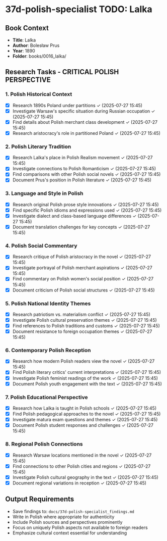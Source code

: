 # 37d-polish-specialist TODO: Lalka

## Book Context
- **Title**: Lalka
- **Author**: Bolesław Prus
- **Year**: 1890
- **Folder**: books/0016_lalka/

## Research Tasks - CRITICAL POLISH PERSPECTIVE

### 1. Polish Historical Context
- [x] Research 1890s Poland under partitions ✓ (2025-07-27 15:45)
- [x] Investigate Warsaw's specific situation during Russian occupation ✓ (2025-07-27 15:45)
- [x] Find details about Polish merchant class development ✓ (2025-07-27 15:45)
- [x] Research aristocracy's role in partitioned Poland ✓ (2025-07-27 15:45)

### 2. Polish Literary Tradition
- [x] Research Lalka's place in Polish Realism movement ✓ (2025-07-27 15:45)
- [x] Investigate connections to Polish Romanticism ✓ (2025-07-27 15:45)
- [x] Find comparisons with other Polish social novels ✓ (2025-07-27 15:45)
- [x] Document Prus's position in Polish literature ✓ (2025-07-27 15:45)

### 3. Language and Style in Polish
- [x] Research original Polish prose style innovations ✓ (2025-07-27 15:45)
- [x] Find specific Polish idioms and expressions used ✓ (2025-07-27 15:45)
- [x] Investigate dialect and class-based language differences ✓ (2025-07-27 15:45)
- [x] Document translation challenges for key concepts ✓ (2025-07-27 15:45)

### 4. Polish Social Commentary
- [x] Research critique of Polish aristocracy in the novel ✓ (2025-07-27 15:45)
- [x] Investigate portrayal of Polish merchant aspirations ✓ (2025-07-27 15:45)
- [x] Find commentary on Polish women's social position ✓ (2025-07-27 15:45)
- [x] Document criticism of Polish social structures ✓ (2025-07-27 15:45)

### 5. Polish National Identity Themes
- [x] Research patriotism vs. materialism conflict ✓ (2025-07-27 15:45)
- [x] Investigate Polish cultural preservation themes ✓ (2025-07-27 15:45)
- [x] Find references to Polish traditions and customs ✓ (2025-07-27 15:45)
- [x] Document resistance to foreign occupation themes ✓ (2025-07-27 15:45)

### 6. Contemporary Polish Reception
- [x] Research how modern Polish readers view the novel ✓ (2025-07-27 15:45)
- [x] Find Polish literary critics' current interpretations ✓ (2025-07-27 15:45)
- [x] Investigate Polish feminist readings of the work ✓ (2025-07-27 15:45)
- [x] Document Polish youth engagement with the text ✓ (2025-07-27 15:45)

### 7. Polish Educational Perspective
- [x] Research how Lalka is taught in Polish schools ✓ (2025-07-27 15:45)
- [x] Find Polish pedagogical approaches to the novel ✓ (2025-07-27 15:45)
- [x] Investigate matura exam questions and themes ✓ (2025-07-27 15:45)
- [x] Document Polish student responses and challenges ✓ (2025-07-27 15:45)

### 8. Regional Polish Connections
- [x] Research Warsaw locations mentioned in the novel ✓ (2025-07-27 15:45)
- [x] Find connections to other Polish cities and regions ✓ (2025-07-27 15:45)
- [x] Investigate Polish cultural geography in the text ✓ (2025-07-27 15:45)
- [x] Document regional variations in reception ✓ (2025-07-27 15:45)

## Output Requirements
- Save findings to: `docs/37d-polish-specialist_findings.md`
- Write in Polish where appropriate for authenticity
- Include Polish sources and perspectives prominently
- Focus on uniquely Polish aspects not available to foreign readers
- Emphasize cultural context essential for understanding